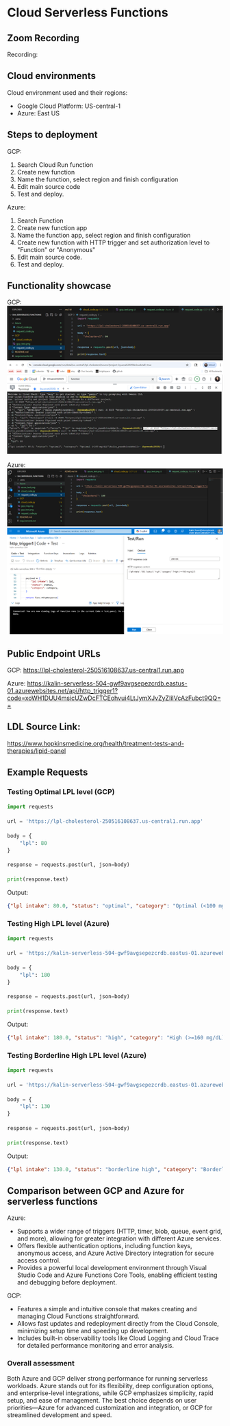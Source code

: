 # Cloud Serverless Functions

## Zoom Recording
Recording:

## Cloud environments
Cloud environment used and their regions: 
- Google Cloud Platform: US-central-1
- Azure: East US

## Steps to deployment
GCP: 
1. Search Cloud Run function 
2. Create new function
3. Name the function, select region and finish configuration
4. Edit main source code
5. Test and deploy.

Azure: 
1. Search Function 
2. Create new function app
3. Name the function app, select region and finish configuration
4. Create new function with HTTP trigger and set authorization level to "Function" or "Anonymous"
5. Edit main source code.
6. Test and deploy.

## Functionality showcase
GCP:
![GCP function](/GCP/gcp_req.png)
![GCP function](/GCP/gcp_test.png)

Azure:
![azure functionality](/Azure/azure_req.png)
![azure functionality](/Azure/azure_test.png)


## Public Endpoint URLs
GCP: https://lpl-cholesterol-250516108637.us-central1.run.app

Azure: https://kalin-serverless-504-gwf9avgsepezcrdb.eastus-01.azurewebsites.net/api/http_trigger1?code=xoWH1DUU4msicUZwDcFTCEohvui4LtJymXJvZyZIiIVcAzFubct9QQ==

## LDL Source Link:
https://www.hopkinsmedicine.org/health/treatment-tests-and-therapies/lipid-panel

## Example Requests
### Testing Optimal LPL level (GCP) 
```python
import requests

url = 'https://lpl-cholesterol-250516108637.us-central1.run.app'

body = {
    "lpl": 80
}

response = requests.post(url, json=body)

print(response.text)
```
Output:

```json
{"lpl intake": 80.0, "status": "optimal", "category": "Optimal (<100 mg/dL)"}
```

### Testing High LPL level (Azure)
```python
import requests

url = 'https://kalin-serverless-504-gwf9avgsepezcrdb.eastus-01.azurewebsites.net/api/http_trigger1?code=xoWH1DUU4msicUZwDcFTCEohvui4LtJymXJvZyZIiIVcAzFubct9QQ=='

body = {
    "lpl": 180
}

response = requests.post(url, json=body)

print(response.text)
```
Output:
```json
{"lpl intake": 180.0, "status": "high", "category": "High (>=160 mg/dL)"}
```

### Testing Borderline High LPL level (Azure)
```python
import requests

url = 'https://kalin-serverless-504-gwf9avgsepezcrdb.eastus-01.azurewebsites.net/api/http_trigger1?code=xoWH1DUU4msicUZwDcFTCEohvui4LtJymXJvZyZIiIVcAzFubct9QQ=='

body = {
    "lpl": 130
}

response = requests.post(url, json=body)

print(response.text)
```
Output:
```json
{"lpl intake": 130.0, "status": "borderline high", "category": "Borderline High (100-160 mg/dL)"}
```

## Comparison between GCP and Azure for serverless functions
Azure:
- Supports a wider range of triggers (HTTP, timer, blob, queue, event grid, and more), allowing for greater integration with different Azure services.
- Offers flexible authentication options, including function keys, anonymous access, and Azure Active Directory integration for secure access control.
- Provides a powerful local development environment through Visual Studio Code and Azure Functions Core Tools, enabling efficient testing and debugging before deployment.

GCP:
- Features a simple and intuitive console that makes creating and managing Cloud Functions straightforward.
- Allows fast updates and redeployment directly from the Cloud Console, minimizing setup time and speeding up development.
- Includes built-in observability tools like Cloud Logging and Cloud Trace for detailed performance monitoring and error analysis.


### Overall assessment
Both Azure and GCP deliver strong performance for running serverless workloads. Azure stands out for its flexibility, deep configuration options, and enterprise-level integrations, while GCP emphasizes simplicity, rapid setup, and ease of management. The best choice depends on user priorities—Azure for advanced customization and integration, or GCP for streamlined development and speed.